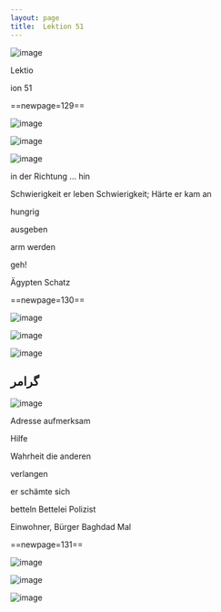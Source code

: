 ```yaml
---
layout: page
title:  Lektion 51
---
```



![image](/assets/s/131.png-05.png)

Lektio



ion 51



==newpage=129==

![image](/assets/s/132.png-02.png)

![image](/assets/s/2col/132.png-08_1L.png)

![image](/assets/s/2col/132.png-08_2R.png)

in der Richtung ... hin

Schwierigkeit er leben Schwierigkeit; Härte er kam an

hungrig



ausgeben

arm werden

geh!

Ägypten Schatz



==newpage=130==

![image](/assets/s/2col/133.png-02_1L.png)

![image](/assets/s/2col/133.png-02_2R.png)

![image](/assets/s/133.png-03.png)

## گرامر

![image](/assets/s/133.png-09.png)

Adresse aufmerksam

Hilfe

Wahrheit die anderen

verlangen



er schämte sich

betteln Bettelei Polizist

Einwohner, Bürger Baghdad Mal



==newpage=131==

![image](/assets/s/134.png-02.png)

![image](/assets/s/2col/134.png-05_1L.png)

![image](/assets/s/2col/134.png-05_2R.png)

